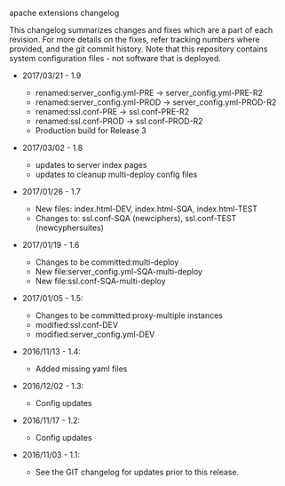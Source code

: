 apache extensions changelog 

This changelog summarizes changes and fixes which are a part of each revision.  For more details on the fixes, refer tracking numbers 
where provided, and the git commit history.  Note that this repository contains system configuration files - not software that is 
deployed.

* 2017/03/21 - 1.9
	* renamed:server_config.yml-PRE -> server_config.yml-PRE-R2
    * renamed:server_config.yml-PROD -> server_config.yml-PROD-R2
    * renamed:ssl.conf-PRE -> ssl.conf-PRE-R2
    * renamed:ssl.conf-PROD -> ssl.conf-PROD-R2
    * Production build for Release 3

* 2017/03/02 - 1.8
    * updates to server index pages
    * updates to cleanup multi-deploy config files

* 2017/01/26 - 1.7 
    * New files: index.html-DEV, index.html-SQA, index.html-TEST
    * Changes to: ssl.conf-SQA (newciphers), ssl.conf-TEST (newcyphersuites)

* 2017/01/19 - 1.6 
    * Changes to be committed:multi-deploy
    * New file:server_config.yml-SQA-multi-deploy
    * New file:ssl.conf-SQA-multi-deploy

* 2017/01/05 - 1.5: 
    * Changes to be committed:proxy-multiple instances
    * modified:ssl.conf-DEV
    * modified:server_config.yml-DEV
    
* 2016/11/13 - 1.4: 
    * Added missing yaml files

* 2016/12/02 - 1.3: 
    * Config updates
    
* 2016/11/17 - 1.2: 
    * Config updates

* 2016/11/03 - 1.1: 
    * See the GIT changelog for updates prior to this release.
